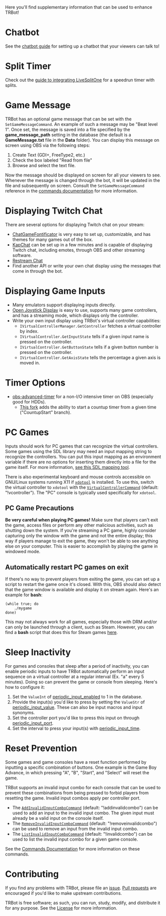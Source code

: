 Here you'll find supplementary information that can be used to enhance TRBot! 

# Chatbot
See the [chatbot guide](./Setup-Chatterbot.md) for setting up a chatbot that your viewers can talk to!

# Split Timer
Check out the [guide to integrating LiveSplitOne](./LiveSplitOne-Integration.md) for a speedrun timer with splits.

# Game Message
TRBot has an optional game message that can be set with the `SetGameMessageCommand`. An example of such a message may be "Beat level 1". Once set, the message is saved into a file specified by the **game_message_path** setting in the database (the default is a **GameMessage.txt** file in the **Data** folder). You can display this message on screen using OBS via the following steps:

1. Create Text (GDI+, FreeType2, etc.)
2. Check the box labeled "Read from file"
3. Browse and select the text file.

Now the message should be displayed on screen for all your viewers to see. Whenever the message is changed through the bot, it will be updated in the file and subsequently on screen. Consult the `SetGameMessageCommand` reference in the [commands documentation](./Commands-Documentation.md#game-progress-logging) for more information.

# Displaying Twitch Chat
There are several options for displaying Twitch chat on your stream:

* [ChatGameFontificator](https://github.com/GlitchCog/ChatGameFontificator) is very easy to set up, customizable, and has themes for many games out of the box.
* [KapChat](https://www.nightdev.com/kapchat/) can be set up in a few minutes and is capable of displaying Twitch chat, including emotes, through OBS and other streaming software.
* [Restream Chat](https://restream.io/chat)
* Find another API or write your own chat display using the messages that come in through the bot.

# Displaying Game Inputs
* Many emulators support displaying inputs directly.
* [Open Joystick Display](https://github.com/KernelZechs/open-joystick-display) is easy to use, supports many game controllers, and has a streaming mode, which displays only the controller.
* Write your own input display using TRBot's virtual controller capabilities:
  * `IVirtualControllerManager.GetController` fetches a virtual controller by index.
  * `IVirtualController.GetInputState` tells if a given input name is pressed on the controller.
  * `IVirtualController.GetButtonState` tells if a given button number is pressed on the controller.
  * `IVirtualController.GetAxisState` tells the percentage a given axis is moved in. 

# Timer Options
* [obs-advanced-timer](https://github.com/cg2121/obs-advanced-timer) for a non-I/O intensive timer on OBS (especially good for HDDs).
  * [This fork](https://github.com/tdeeb/obs-advanced-timer/tree/CountupStart) adds the ability to start a countup timer from a given time ("CountupStart" branch).

# PC Games
Inputs should work for PC games that can recognize the virtual controllers. Some games using the SDL library may need an input mapping string to recognize the controllers. You can put this input mapping as an environment variable if there are no options for inserting them directly into a file for the game itself. For more information, [see this SDL mapping tool](https://generalarcade.com/gamepadtool/).

There is also experimental keyboard and mouse controls accessible on GNU/Linux systems running X11 if [`xdotool`](https://www.semicomplete.com/projects/xdotool/) is installed. To use this, switch the virtual controller to `xdotool` with the [`VirtualControllerCommand`](../TRBot/TRBot.Commands/Commands/VirtualControllerCommand.cs) (default: "!vcontroller"). The "PC" console is typically used specifically for `xdotool`.

## PC Game Precautions
**Be very careful when playing PC games!** Make sure that players can't exit the game, access files or perform any other malicious activities, such as shutting down the system. If you're streaming a PC game, highly consider capturing only the window with the game and not the entire display; this way if players manage to exit the game, they won't be able to see anything else on your computer. This is easier to accomplish by playing the game in windowed mode.

## Automatically restart PC games on exit
If there's no way to prevent players from exiting the game, you can set up a script to restart the game once it's closed. With this, OBS should also detect that the game window is available and display it on stream again. Here's an example for **bash**:
```
(while true; do 
    ./mygame
done)
```

This may not always work for all games, especially those with DRM and/or can only be launched through a client, such as Steam. However, you can find a **bash** script that does this for Steam games [here](../Supplementary/RestartSteamGame.sh).

# Sleep Inactivity
For games and consoles that sleep after a period of inactivity, you can enable periodic inputs to have TRBot automatically perform an input sequence on a virtual controller at a regular interval (Ex. "a" every 5 minutes). Doing so can prevent the game or console from sleeping. Here's how to configure it:

1. Set the `ValueInt` of [periodic_input_enabled](./Settings-Documentation.md#periodic_input_enabled) to 1 in the database.
2. Provide the input(s) you'd like to press by setting the `ValueStr` of [periodic_input_value](./Settings-Documentation.md#periodic_input_value). These can also be input macros and input synonyms.
3. Set the controller port you'd like to press this input on through [periodic_input_port](./Settings-Documentation.md#periodic_input_port).
4. Set the interval to press your input(s) with [periodic_input_time](./Settings-Documentation.md#periodic_input_time).

# Reset Prevention
Some games and game consoles have a reset function performed by inputting a specific combination of buttons. One example is the Game Boy Advance, in which pressing "A", "B", "Start", and "Select" will reset the game.

TRBot supports an invalid input combo for each console that can be used to prevent these combinations from being pressed to forbid players from resetting the game. Invalid input combos apply per controller port.

- The [`AddInvalidInputComboCommand`](../TRBot/TRBot.Commands/Commands/AddInvalidInputComboCommand.cs) (default: "!addinvalidcombo") can be used to add an input to the invalid input combo. The given input must already be a valid input on the console itself.
- The [`RemoveInvalidInputComboCommand`](../TRBot/TRBot.Commands/Commands/RemoveInvalidInputComboCommand.cs) (default: "!removeinvalidcombo") can be used to remove an input from the invalid input combo.
- The [`ListInvalidInputComboCommand`](../TRBot/TRBot.Commands/Commands/ListInvalidInputComboCommand.cs) (default: "!invalidcombo") can be used to list the invalid input combo for a given game console.

See the [Commands Documentation](./Commands-Documentation.md) for more information on these commands.

# Contributing
If you find any problems with TRBot, please file an [issue](https://codeberg.org/kimimaru/TRBot/issues/new). [Pull requests](https://codeberg.org/kimimaru/TRBot/pulls) are encouraged if you'd like to make upstream contributions.

TRBot is free software; as such, you can run, study, modify, and distribute it for any purpose. See the [License](../LICENSE) for more information.
